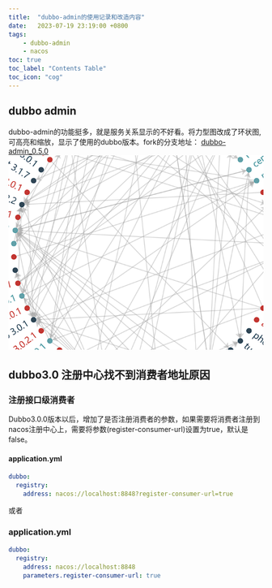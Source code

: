 ```yaml
---
title:  "dubbo-admin的使用记录和改造内容"
date:   2023-07-19 23:19:00 +0800
tags: 
    - dubbo-admin
    - nacos
toc: true 
toc_label: "Contents Table" 
toc_icon: "cog"
---
```


## dubbo admin 
dubbo-admin的功能挺多，就是服务关系显示的不好看。将力型图改成了环状图, 可高亮和缩放，显示了使用的dubbo版本。fork的分支地址：
[dubbo-admin_0.5.0](https://github.com/zph95/dubbo-admin)
![relation](relationV2.png)
## dubbo3.0 注册中心找不到消费者地址原因

### 注册接口级消费者 
Dubbo3.0.0版本以后，增加了是否注册消费者的参数，如果需要将消费者注册到nacos注册中心上，需要将参数(register-consumer-url)设置为true，默认是false。

#### application.yml
```yml
dubbo:
  registry:
    address: nacos://localhost:8848?register-consumer-url=true
```
或者
### application.yml
```yml
dubbo:
  registry:
    address: nacos://localhost:8848
    parameters.register-consumer-url: true
```

